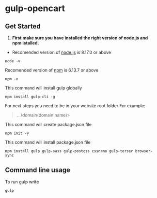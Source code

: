 # gulp-opencart

## Get Started
1. **First make sure you have installed the right version of node.js and npm istalled.**

- Recomended version of [node.js](https://nodejs.org/en/) is 8.17.0 or above
```
node -v
```

Recomended version of [npm](https://docs.npmjs.com/downloading-and-installing-node-js-and-npm) is 6.13.7 or above
```
npm -v
```

This command will install gulp globally

```
npm install gulp-cli -g
```

For next steps you need to be in your website root folder
For example:
> ...\domain\(domain name)>

This command will create package.json file

```
npm init -y
```

This command will install package.json file
```
npm install gulp gulp-sass gulp-postcss cssnano gulp-terser browser-sync
```

## Command line usage
To run gulp write
```
gulp
```

